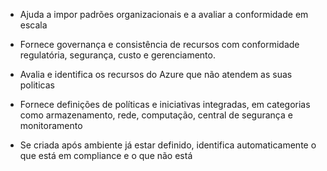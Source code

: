 - Ajuda a impor padrões organizacionais e a avaliar a conformidade em escala
- Fornece governança e consistência de recursos com conformidade regulatória, segurança, custo e gerenciamento.

- Avalia e identifica os recursos do Azure que não atendem as suas politicas
- Fornece definições de políticas e iniciativas integradas, em categorias como armazenamento, rede, computação, central de segurança e monitoramento

- Se criada após ambiente já estar definido, identifica automaticamente o que está em compliance e o que não está 